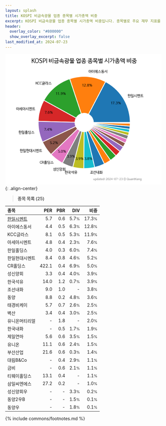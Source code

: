 ```yaml
---
layout: splash
title: KOSPI 비금속광물 업종 종목별 시가총액 비중
excerpt: KOSPI 비금속광물 업종 종목별 시가총액 비중입니다. 종목별로 주요 재무 지표를 함께 표시합니다.
header:
  overlay_color: "#800000"
  show_overlay_excerpt: false
last_modified_at: 2024-07-23
---
```



![KOSPI 비금속광물 업종 종목별 시가총액 비중](/stats/sector/images/kospi_업종_비금속광물_종목.png){: .align-center}


> **종목 목록 (25)**<a id="list"></a>

| **종목** | **PER** | **PBR** | **DIV** | **비중** |
| :------- | ------: | ------: | ------: | -------: |
| [한일시멘트](/300720/) | 5.7 | 0.6 | 5.7<small>%</small> | 17.3<small>%</small> |
| 아이에스동서 | 4.4 | 0.5 | 6.3<small>%</small> | 12.8<small>%</small> |
| KCC글라스 | 8.1 | 0.5 | 5.3<small>%</small> | 11.9<small>%</small> |
| 아세아시멘트 | 4.8 | 0.4 | 2.3<small>%</small> | 7.6<small>%</small> |
| 한일홀딩스 | 4.0 | 0.3 | 6.0<small>%</small> | 7.4<small>%</small> |
| 한일현대시멘트 | 8.4 | 0.8 | 4.6<small>%</small> | 5.2<small>%</small> |
| CR홀딩스 | 422.1 | 0.4 | 6.9<small>%</small> | 5.0<small>%</small> |
| 성신양회 | 3.3 | 0.4 | 4.0<small>%</small> | 3.9<small>%</small> |
| 한국석유 | 14.0 | 1.2 | 0.7<small>%</small> | 3.9<small>%</small> |
| 조선내화 | 9.0 | 1.0 | - | 3.8<small>%</small> |
| 동양 | 8.8 | 0.2 | 4.8<small>%</small> | 3.6<small>%</small> |
| 태경비케이 | 5.7 | 0.7 | 2.6<small>%</small> | 2.5<small>%</small> |
| 벽산 | 3.4 | 0.4 | 3.0<small>%</small> | 2.5<small>%</small> |
| 유니온머티리얼 | - | 1.8 | - | 2.0<small>%</small> |
| 한국내화 | - | 0.5 | 1.7<small>%</small> | 1.9<small>%</small> |
| 제일연마 | 5.6 | 0.6 | 3.5<small>%</small> | 1.5<small>%</small> |
| 유니온 | 11.1 | 0.6 | 2.4<small>%</small> | 1.5<small>%</small> |
| 부산산업 | 21.6 | 0.6 | 0.3<small>%</small> | 1.4<small>%</small> |
| 대림B&Co | - | 0.4 | 2.9<small>%</small> | 1.1<small>%</small> |
| 금비 | - | 0.6 | 2.1<small>%</small> | 1.1<small>%</small> |
| 티웨이홀딩스 | 13.1 | 0.4 | - | 1.1<small>%</small> |
| 삼일씨엔에스 | 27.2 | 0.2 | - | 1.0<small>%</small> |
| 성신양회우 | - | - | 3.3<small>%</small> | 0.2<small>%</small> |
| 동양2우B | - | - | 1.5<small>%</small> | 0.1<small>%</small> |
| 동양우 | - | - | 1.8<small>%</small> | 0.1<small>%</small> |

{% include commons/footnotes.md %}